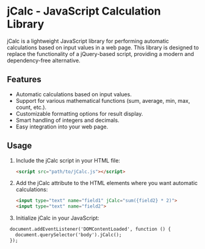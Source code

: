 # jCalc - JavaScript Calculation Library

jCalc is a lightweight JavaScript library for performing automatic calculations based on input values in a web page. This library is designed to replace the functionality of a jQuery-based script, providing a modern and dependency-free alternative.

## Features

- Automatic calculations based on input values.
- Support for various mathematical functions (sum, average, min, max, count, etc.).
- Customizable formatting options for result display.
- Smart handling of integers and decimals.
- Easy integration into your web page.

## Usage

1. Include the jCalc script in your HTML file:

   ```html
   <script src="path/to/jCalc.js"></script>

2. Add the jCalc attribute to the HTML elements where you want automatic calculations:
   ```html
   <input type="text" name="field1" jCalc="sum({field2} * 2)">
   <input type="text" name="field2">

3. Initialize jCalc in your JavaScript:
  ```html
   document.addEventListener('DOMContentLoaded', function () {
     document.querySelector('body').jCalc();
   });
